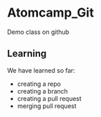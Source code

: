 # Atomcamp_Git
Demo class on github

## Learning
We have learned so far:
- creating a repo
- creating a branch
- creating a pull request
- merging pull request
